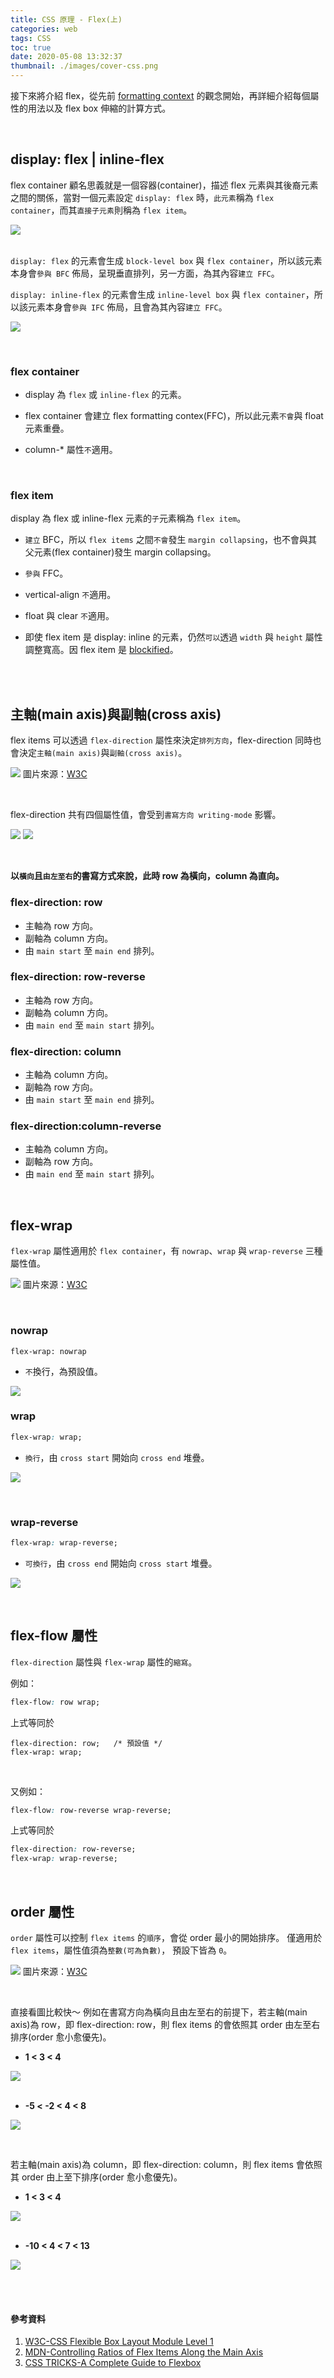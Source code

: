 ```yaml
---
title: CSS 原理 - Flex(上)
categories: web
tags: CSS
toc: true
date: 2020-05-08 13:32:37
thumbnail: ./images/cover-css.png
---
```


接下來將介紹 flex，從先前 [formatting context](https://yachen168.github.io/article/Formatting-context.html) 的觀念開始，再詳細介紹每個屬性的用法以及 flex box 伸縮的計算方式。

<!-- more -->

<br>

## display: flex | inline-flex
flex container 顧名思義就是一個容器(container)，描述 flex 元素與其後裔元素之間的關係，當對一個元素設定 `display: flex` 時，`此元素`稱為 `flex container`，而其`直接子元素`則稱為 `flex item`。

![](https://i.imgur.com/nWyrjIY.png)
<br></br>

`display: flex` 的元素會生成 `block-level box` 與 `flex container`，所以該元素本身會`參與 BFC` 佈局，呈現垂直排列，另一方面，為其內容`建立 FFC`。

`display: inline-flex` 的元素會生成 `inline-level box` 與 `flex container`，所以該元素本身會`參與 IFC` 佈局，且會為其內容`建立 FFC`。

![](https://i.imgur.com/bkFfnzR.png)


<br>

### flex container
* display 為 `flex` 或 `inline-flex` 的元素。

* flex container 會建立 flex formatting contex(FFC)，所以此元素`不會`與 float 元素重疊。
    
* column-* 屬性`不`適用。

<br>

### flex item
display 為 flex 或 inline-flex 元素的`子`元素稱為 `flex item`。
 * `建立` BFC，所以 `flex items` 之間`不會`發生 `margin collapsing`，也不會與其父元素(flex container)發生 margin collapsing。
 
 * `參與` FFC。
 
 * vertical-align `不`適用。

 * float 與 clear `不`適用。
 
 * 即使 flex item 是 display: inline 的元素，仍然`可以`透過 `width` 與 `height` 屬性調整寬高。因 flex item 是 [blockified](https://www.w3.org/TR/css-display-3/#blockify)。
 

<br>
<br>
 
## 主軸(main axis)與副軸(cross axis)

flex items 可以透過 `flex-direction` 屬性來決定`排列方向`，flex-direction 同時也會決定`主軸(main axis)`與`副軸(cross axis)`。

![](https://i.imgur.com/8G9pzzZ.png)
圖片來源：[W3C](https://www.w3.org/TR/css-flexbox-1/#flex-direction-property)

<br>

flex-direction 共有四個屬性值，會受到`書寫方向 writing-mode` 影響。
<br>

![](https://i.imgur.com/3ow0Yie.png)
![](https://i.imgur.com/EkZ9GhU.png)


<br>

<b>以`橫向`且`由左至右`的書寫方式來說，此時 row 為橫向，column 為直向。</b>

### flex-direction: row
* 主軸為 row 方向。
* 副軸為 column 方向。
* 由 `main start` 至 `main end` 排列。

### flex-direction: row-reverse
* 主軸為 row 方向。
* 副軸為 column 方向。
* 由 `main end` 至 `main start` 排列。

### flex-direction: column
* 主軸為 column 方向。
* 副軸為 row 方向。
* 由 `main start` 至 `main end` 排列。

### flex-direction:column-reverse
* 主軸為 column 方向。
* 副軸為 row 方向。
* 由 `main end` 至 `main start` 排列。

<br>

## flex-wrap

`flex-wrap` 屬性適用於 `flex container`，有 `nowrap`、`wrap` 與 `wrap-reverse` 三種屬性值。
<br>

![](https://i.imgur.com/BNQ3Lbt.png)
圖片來源：[W3C](https://www.w3.org/TR/css-flexbox-1/#flex-wrap-property)

<br>

###  nowrap
```css=
flex-wrap: nowrap
```
* `不`換行，為預設值。 

![](https://i.imgur.com/UA89lTf.png)
<br>

### wrap
```css
flex-wrap: wrap;
```
* `換行`，由 `cross start` 開始向 `cross end` 堆疊。

![](https://i.imgur.com/zstxoLd.png)


<br>

### wrap-reverse
```css
flex-wrap: wrap-reverse;
```
* `可換行`，由 `cross end` 開始向 `cross start` 堆疊。

![](https://i.imgur.com/OkMGviF.png)

<br>

## flex-flow 屬性
`flex-direction` 屬性與 `flex-wrap` 屬性的`縮寫`。


例如： 
```css
flex-flow: row wrap;
```
上式等同於
```css=
flex-direction: row;   /* 預設值 */
flex-wrap: wrap;
```
<br>

又例如：
```css
flex-flow: row-reverse wrap-reverse;
```
上式等同於
```css
flex-direction: row-reverse;
flex-wrap: wrap-reverse;
```
<br>

## order 屬性

`order` 屬性可以控制 `flex items` 的`順序`，會從 order 最小的開始排序。
僅適用於 `flex items`，屬性值須為`整數(可為負數)`， 預設下皆為 `0`。

![](https://i.imgur.com/8WuzGEP.png)
圖片來源：[W3C](https://www.w3.org/TR/css-flexbox-1/#order-property)


<br>

直接看圖比較快～
例如在書寫方向為橫向且由左至右的前提下，若主軸(main axis)為 row，即 flex-direction: row，則 flex items 的會依照其 order 由左至右排序(order 愈小愈優先)。

* **1 < 3 < 4**

![](https://i.imgur.com/GCfs4Aw.png)
<br></br>

* **-5 < -2 < 4 < 8**

![](https://i.imgur.com/lrWZ1qB.png)

<br>

若主軸(main axis)為 column，即 flex-direction: column，則 flex items 會依照其 order 由上至下排序(order 愈小愈優先)。
<br>

* **1 < 3 < 4**

![](https://i.imgur.com/jrz2iEn.png)
<br></br>

* **-10 < 4 < 7 < 13**

![](https://i.imgur.com/owoYoSz.png)


<br>
<br>





#### 參考資料
1. [W3C-CSS Flexible Box Layout Module Level 1](https://www.w3.org/TR/css-flexbox-1/#flexibility)
2. [MDN-Controlling Ratios of Flex Items Along the Main Axis](https://developer.mozilla.org/en-US/docs/Web/CSS/CSS_Flexible_Box_Layout/Controlling_Ratios_of_Flex_Items_Along_the_Main_Ax)
3. [CSS TRICKS-A Complete Guide to Flexbox](https://css-tricks.com/snippets/css/a-guide-to-flexbox/)